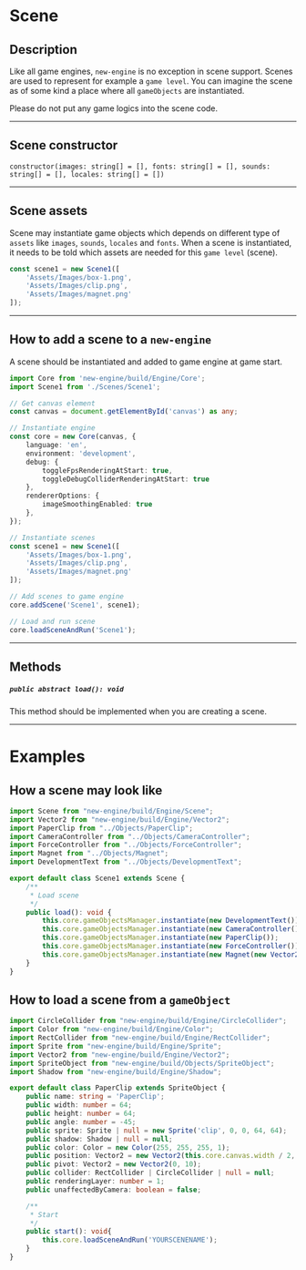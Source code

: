 # Scene
## Description
Like all game engines, `new-engine` is no exception in scene support. Scenes are used to represent for example a `game level`.
You can imagine the scene as of some kind a place where all `gameObjects` are instantiated.

Please do not put any game logics into the scene code.

---

## Scene constructor
`constructor(images: string[] = [], fonts: string[] = [], sounds: string[] = [], locales: string[] = [])`

---

## Scene assets
Scene may instantiate game objects which depends on different type of `assets` like `images`, `sounds`, `locales` and `fonts`. When a scene is instantiated, it needs to be told which assets are needed for this `game level` (scene).

```typescript
const scene1 = new Scene1([
    'Assets/Images/box-1.png',
    'Assets/Images/clip.png',
    'Assets/Images/magnet.png'
]);
```

---

## How to add a scene to a `new-engine`
A scene should be instantiated and added to game engine at game start.

```typescript
import Core from 'new-engine/build/Engine/Core';
import Scene1 from './Scenes/Scene1';

// Get canvas element
const canvas = document.getElementById('canvas') as any;

// Instantiate engine
const core = new Core(canvas, {
    language: 'en',
    environment: 'development',
    debug: {
        toggleFpsRenderingAtStart: true,
        toggleDebugColliderRenderingAtStart: true
    },
    rendererOptions: {
        imageSmoothingEnabled: true
    },
});

// Instantiate scenes
const scene1 = new Scene1([
    'Assets/Images/box-1.png',
    'Assets/Images/clip.png',
    'Assets/Images/magnet.png'
]);

// Add scenes to game engine
core.addScene('Scene1', scene1);

// Load and run scene
core.loadSceneAndRun('Scene1');
```

---

## Methods
##### `public abstract load(): void`
This method should be implemented when you are creating a scene.

---

# Examples
## How a scene may look like
```typescript
import Scene from "new-engine/build/Engine/Scene";
import Vector2 from "new-engine/build/Engine/Vector2";
import PaperClip from "../Objects/PaperClip";
import CameraController from "../Objects/CameraController";
import ForceController from "../Objects/ForceController";
import Magnet from "../Objects/Magnet";
import DevelopmentText from "../Objects/DevelopmentText";

export default class Scene1 extends Scene {
    /**
     * Load scene
     */
    public load(): void {
        this.core.gameObjectsManager.instantiate(new DevelopmentText());
        this.core.gameObjectsManager.instantiate(new CameraController());
        this.core.gameObjectsManager.instantiate(new PaperClip());
        this.core.gameObjectsManager.instantiate(new ForceController());
        this.core.gameObjectsManager.instantiate(new Magnet(new Vector2(300, 300)));
    }
}
```

## How to load a scene from a `gameObject`
```typescript
import CircleCollider from "new-engine/build/Engine/CircleCollider";
import Color from "new-engine/build/Engine/Color";
import RectCollider from "new-engine/build/Engine/RectCollider";
import Sprite from "new-engine/build/Engine/Sprite";
import Vector2 from "new-engine/build/Engine/Vector2";
import SpriteObject from "new-engine/build/Objects/SpriteObject";
import Shadow from "new-engine/build/Engine/Shadow";

export default class PaperClip extends SpriteObject {
    public name: string = 'PaperClip';
    public width: number = 64;
    public height: number = 64;
    public angle: number = -45;
    public sprite: Sprite | null = new Sprite('clip', 0, 0, 64, 64);
    public shadow: Shadow | null = null;
    public color: Color = new Color(255, 255, 255, 1);
    public position: Vector2 = new Vector2(this.core.canvas.width / 2, this.core.canvas.height / 2);
    public pivot: Vector2 = new Vector2(0, 10);
    public collider: RectCollider | CircleCollider | null = null;
    public renderingLayer: number = 1;
    public unaffectedByCamera: boolean = false;

    /**
     * Start
     */
    public start(): void{
        this.core.loadSceneAndRun('YOURSCENENAME');
    }
}
```